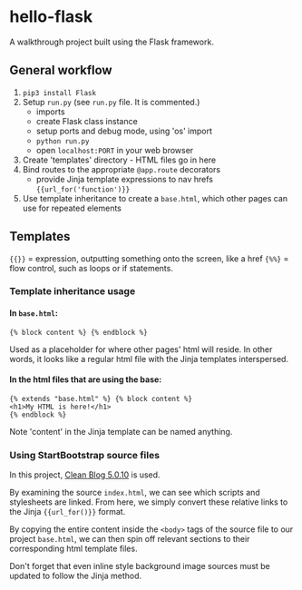 # hello-flask

A walkthrough project built using the Flask framework.

## General workflow

1. `pip3 install Flask`
2. Setup `run.py` (see `run.py` file. It is commented.)
   - imports
   - create Flask class instance
   - setup ports and debug mode, using 'os' import
   - `python run.py`
   - open `localhost:PORT` in your web browser
3. Create 'templates' directory - HTML files go in here
4. Bind routes to the appropriate `@app.route` decorators
   - provide Jinja template expressions to nav hrefs `{{url_for('function')}}`
5. Use template inheritance to create a `base.html`, which other pages can use
   for repeated elements

## Templates

`{{}}` = expression, outputting something onto the screen, like a href
`{%%}` = flow control, such as loops or if statements.

### Template inheritance usage

#### In `base.html`:

```
{% block content %} {% endblock %}
```

Used as a placeholder for where other pages' html will reside. In other words,
it looks like a regular html file with the Jinja templates interspersed.

#### In the html files that are using the base:

```
{% extends "base.html" %} {% block content %}
<h1>My HTML is here!</h1>
{% endblock %}
```

Note 'content' in the Jinja template can be named anything.

### Using StartBootstrap source files

In this project, [Clean Blog 5.0.10](https://github.com/startbootstrap/startbootstrap-clean-blog/tree/v5.0.10)
is used.

By examining the source `index.html`, we can see which scripts and stylesheets
are linked. From here, we simply convert these relative links to the Jinja
`{{url_for()}}` format.

By copying the entire content inside the `<body>` tags of the source file to our
project `base.html`, we can then spin off relevant sections to their
corresponding html template files.

Don't forget that even inline style background image sources must be updated to
follow the Jinja method.
